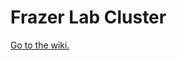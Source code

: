 # Frazer Lab Cluster
[Go to the wiki.](https://github.com/frazer-lab/cluster/wiki/Frazer-Lab-Cluster-User-Guide)

